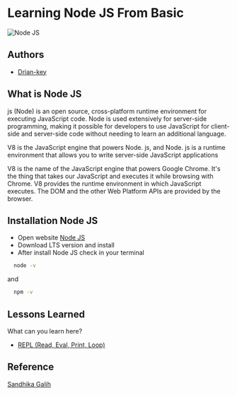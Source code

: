 # Learning Node JS From Basic

![Node JS](https://upload.wikimedia.org/wikipedia/commons/thumb/7/7e/Node.js_logo_2015.svg/2560px-Node.js_logo_2015.svg.png)

## Authors

- [Drian-key](https://www.github.com/Drian-key)

## What is Node JS

js (Node) is an open source, cross-platform runtime environment for executing JavaScript code. Node is used extensively for server-side programming, making it possible for developers to use JavaScript for client-side and server-side code without needing to learn an additional language.

V8 is the JavaScript engine that powers Node. js, and Node. js is a runtime environment that allows you to write server-side JavaScript applications

V8 is the name of the JavaScript engine that powers Google Chrome. It's the thing that takes our JavaScript and executes it while browsing with Chrome. V8 provides the runtime environment in which JavaScript executes. The DOM and the other Web Platform APIs are provided by the browser.

## Installation Node JS

- Open website [Node JS](https://nodejs.org)
- Download LTS version and install
- After install Node JS check in your terminal

```bash
  node -v
```

and

```bash
  npm -v
```

## Lessons Learned

What can you learn here?

- [REPL (Read, Eval, Print, Loop)](https://github.com/Drian-key/Learning-NodeJS-from-basic/tree/main/REPL)

## Reference

[Sandhika Galih](https://www.youtube.com/playlist?list=PLFIM0718LjIW-XBdVOerYgKegBtD6rSfD)
